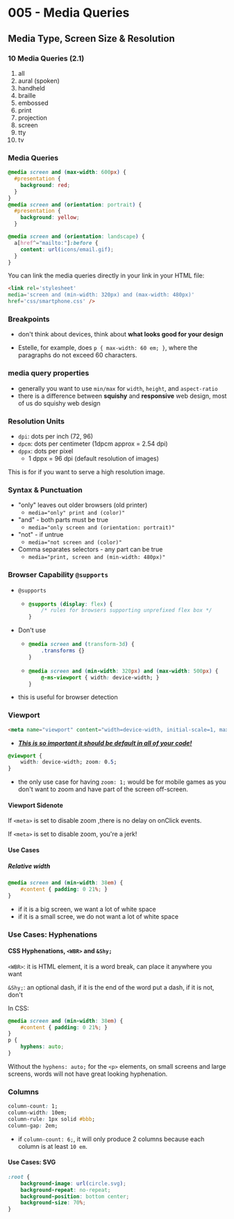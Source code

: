 # 005 - Media Queries

## Media Type, Screen Size & Resolution

### 10 Media Queries (2.1)

1. all
2. aural (spoken)
3. handheld
4. braille
5. embossed
6. print
7. projection
8. screen
9. tty
10. tv

### Media Queries

```css
@media screen and (max-width: 600px) {
  #presentation {
    background: red;
  }
}
@media screen and (orientation: portrait) {
  #presentation {
    background: yellow;
  }
```

```css
@media screen and (orientation: landscape) {
  a[href^="mailto:"]:before {
    content: url(icons/email.gif);
  }
}
```

You can link the media queries directly in your link in your HTML file:

```html
<link rel='stylesheet'
media='screen and (min-width: 320px) and (max-width: 480px)'
href='css/smartphone.css' />
```

### Breakpoints

- don't think about devices, think about **what looks good for your design**

- Estelle, for example, does `p { max-width: 60 em; }`, where the paragraphs do not exceed 60 characters.

### media query properties

- generally you want to use `min/max` for `width`, `height`, and `aspect-ratio`
- there is a difference between **squishy** and **responsive** web design, most of us do squishy web design

### Resolution Units

- `dpi`: dots per inch (72, 96)
- `dpcm`: dots per centimeter (1dpcm approx = 2.54 dpi)
- `dppx`: dots per pixel
  - 1 dppx = 96 dpi (default resolution of images)

This is for if you want to serve a high resolution image.

### Syntax & Punctuation

- "only" leaves out older browsers (old printer)
  - `media="only" print and (color)"`
- "and" - both parts must be true
  - `media="only screen and (orientation: portrait)"`
- "not" - if untrue
  - `media="not screen and (color)"`
- Comma separates selectors - any part can be true
  - `media="print, screen and (min-width: 480px)"`

### Browser Capability `@supports`

- `@supports`

  - ```css
    @supports (display: flex) {
        /* rules for browsers supporting unprefixed flex box */
    }
    ```

- Don't use

  - ```css
    @media screen and (transform-3d) {
        .transforms {}
    }
    ```

  - ```css
    @media screen and (min-width: 320px) and (max-width: 500px) {
        @-ms-viewport { width: device-width; }
    }
    ```

- this is useful for browser detection

### Viewport

```html
<meta name="viewport" content="width=device-width, initial-scale=1, maximum-scale=1" />
```

- **_<u>This is so important it should be default in all of your code!</u>_**

```css
@viewport {
    width: device-width; zoom: 0.5;
}
```

- the only use case for having `zoom: 1;` would be for mobile games as you don't want to zoom and have part of the screen off-screen.

#### Viewport Sidenote

If `<meta>` is set to disable zoom ,there is no delay on onClick events.

If `<meta>` is set to disable zoom, you're a jerk!

#### Use Cases

##### Relative width

```css
@media screen and (min-width: 38em) {
    #content { padding: 0 21%; }
}
```

- if it is a big screen, we want a lot of white space
- if it is a small scree, we do not want a lot of white space

### Use Cases: Hyphenations

#### CSS Hyphenations, `<WBR>` and `&Shy;`

`<WBR>`: it is HTML element, it is a word break, can place it anywhere you want

`&Shy;`: an optional dash, if it is the end of the word put a dash, if it is not, don't

In CSS:

```css
@media screen and (min-width: 38em) {
    #content { padding: 0 21%; }
}
p {
    hyphens: auto;
}
```

Without the `hyphens: auto;` for the `<p>` elements, on small screens and large screens, words will not have great looking hyphenation.

### Columns

```css
column-count: 1;
column-width: 10em;
column-rule: 1px solid #bbb;
column-gap: 2em;
```

- if `column-count: 6;`, it will only produce 2 columns because each column is at least `10 em`.

#### Use Cases: SVG

```css
:root {
    background-image: url(circle.svg);
    background-repeat: no-repeat;
    background-position: bottom center;
    background-size: 70%;
}
```